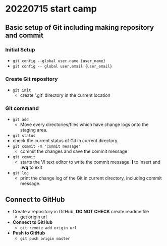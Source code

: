 # 20220715 start camp

## Basic setup of Git including making repository and commit

### Initial Setup

- `git config --global user.name {user_name}`
- `git config -- global user.email {user_email}` 

### Create Git repository

- `git init`
  - create '.git' directory in the current location

### Git command

- `git add .`
  - Move every directories/files which have change logs onto the staging area.
-  `git status`
  - check the current status of Git in current directory.
- `git commit -m 'commit message'`
  - commit the changes and save the commit message
- `git commit`
  - starts the VI text editor to write the commit message. **I** to insert and **:wq** to exit 
- `git log`
  - print the change log of the Git in current directory, including commit message.

## Connect to GitHub

- Create a repository in GitHub, **DO NOT CHECK** create readme file
  - get origin url
- **Connect to GitHub**
  - `git remote add origin url`
- **Push to GitHub**
  - `git push origin master` 
